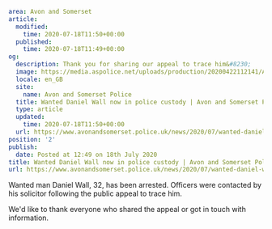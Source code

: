 ```yaml
area: Avon and Somerset
article:
  modified:
    time: 2020-07-18T11:50+00:00
  published:
    time: 2020-07-18T11:49+00:00
og:
  description: Thank you for sharing our appeal to trace him&#8230;
  image: https://media.aspolice.net/uploads/production/20200422112141/Arrest-made.png
  locale: en_GB
  site:
    name: Avon and Somerset Police
  title: Wanted Daniel Wall now in police custody | Avon and Somerset Police
  type: article
  updated:
    time: 2020-07-18T11:50+00:00
  url: https://www.avonandsomerset.police.uk/news/2020/07/wanted-daniel-wall-now-in-police-custody/
position: '2'
publish:
  date: Posted at 12:49 on 18th July 2020
title: Wanted Daniel Wall now in police custody | Avon and Somerset Police
url: https://www.avonandsomerset.police.uk/news/2020/07/wanted-daniel-wall-now-in-police-custody/
```

Wanted man Daniel Wall, 32, has been arrested. Officers were contacted by his solicitor following the public appeal to trace him.

We'd like to thank everyone who shared the appeal or got in touch with information.
